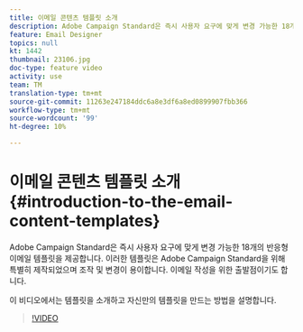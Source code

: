 ```yaml
---
title: 이메일 콘텐츠 템플릿 소개
description: Adobe Campaign Standard은 즉시 사용자 요구에 맞게 변경 가능한 18개의 반응형 이메일 템플릿을 제공합니다.  이러한 템플릿은 Adobe Campaign Standard을 위해 특별히 제작되었으며 조작 및 변경이 용이합니다. 이메일 작성을 위한 출발점이기도 합니다.
feature: Email Designer
topics: null
kt: 1442
thumbnail: 23106.jpg
doc-type: feature video
activity: use
team: TM
translation-type: tm+mt
source-git-commit: 11263e247184ddc6a8e3df6a8ed0899907fbb366
workflow-type: tm+mt
source-wordcount: '99'
ht-degree: 10%

---
```



# 이메일 콘텐츠 템플릿 소개 {#introduction-to-the-email-content-templates}

Adobe Campaign Standard은 즉시 사용자 요구에 맞게 변경 가능한 18개의 반응형 이메일 템플릿을 제공합니다. 이러한 템플릿은 Adobe Campaign Standard을 위해 특별히 제작되었으며 조작 및 변경이 용이합니다. 이메일 작성을 위한 출발점이기도 합니다.

이 비디오에서는 템플릿을 소개하고 자신만의 템플릿을 만드는 방법을 설명합니다.

>[!VIDEO](https://video.tv.adobe.com/v/23106?quality=12)
